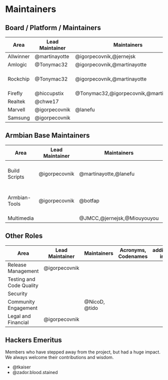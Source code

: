 # Maintainers #

## Board / Platform / Maintainers ##

| Area      | Lead Maintainer | Maintainers             | Acronyms, Codenames | additional info |
|-----------|-----------------|-------------------------|---------------------|-----------------|
| Allwinner | @martinayotte   | @igorpecovnik,@jernejsk | sunxi,sunxi64       |                 |
| Amlogic   | @Tonymac32      | @igorpecovnik,@martinayotte | meson,meson64   |                 |
| Rockchip  | @Tonymac32      | @igorpecovnik,@martinayotte | rockchip,rockchip64,rk3399 | except firefly board |
| Firefly   | @hiccupstix     | @Tonymac32,@igorpecovnik,@martinayotte | firefly,rk3399 |       |
| Realtek   | @chwe17         |                         | mt7623              |                 |
| Marvell   | @igorpecovnik   | @lanefu                 | mvebu,mvebu64       |                 |
| Samsung   | @igorpecovnik   |                         | odroidxu4           |                 |

## Armbian Base Maintainers ##

| Area      | Lead Maintainer | Maintainers             | Acronyms, Codenames | additional info |
|-----------|-----------------|-------------------------|---------------------|-----------------|
| Build Scripts   | @igorpecovnik   |  @martinayotte,@lanefu  | `/lib/*.sh`           | code responsible for building images |
| Armbian-Tools   | @igorpecovnik   |  @botfap         | armbian-config, armbian-monitor | userland tools provided by Armbian    |
| Multimedia   |  | @JMCC,@jernejsk,@Miouyouyou |            |                 |

## Other Roles ##

| Area      | Lead Maintainer | Maintainers             | Acronyms, Codenames | additional info |
|-----------|-----------------|-------------------------|---------------------|-----------------|
| Release Management | @igorpecovnik |                  |                     |                 |
| Testing and Code Quality |  |                         |                     |                 |
| Security  |                 |                         |                     |                 |
| Community Engagement  |     | @NicoD, @tido           |                     |                 |
| Legal and Financial | @igorpecovnik |                 |                     |                 |

## Hackers Emeritus ##

Members who have stepped away from the project, but had a huge impact.  We always welcome their contributions and wisdom.

* @tkaiser
* @zador.blood.stained
